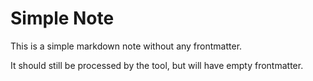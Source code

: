 # Simple Note

This is a simple markdown note without any frontmatter.

It should still be processed by the tool, but will have empty frontmatter.